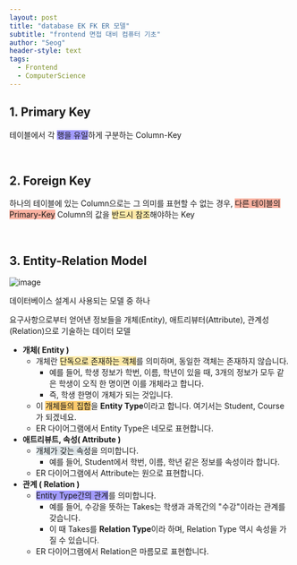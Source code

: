 ```yaml
---
layout: post
title: "database EK FK ER 모델"
subtitle: "frontend 면접 대비 컴퓨터 기초"
author: "Seog"
header-style: text
tags: 
  - Frontend
  - ComputerScience
---
```


## 1. Primary Key

테이블에서 각 <span style="background-color:#a29bfe;">행을 유일</span>하게 구분하는 Column-Key

<br/>

## 2. Foreign Key

하나의 테이블에 있는 Column으로는 그 의미를 표현할 수 없는 경우, <span style="background-color:#fab1a0;">다른 테이블의 Primary-Key</span> Column의 값을 <span style="background-color:#ffeaa7;">반드시 참조</span>해야하는 Key

<br/>

## 3. Entity-Relation Model

![image](https://user-images.githubusercontent.com/49581472/107920265-042e4300-6fb0-11eb-9a2d-36385eb82b96.png)

데이터베이스 설계시 사용되는 모델 중 하나

요구사항으로부터 얻어낸 정보들을 개체(Entity), 애트리뷰터(Attribute), 관계성(Relation)으로 기술하는 데이터 모델

- **개체( Entity )**
  - 개체란 <span style="background-color:#ffeaa7;">단독으로 존재하는 객체</span>를 의미하며, 동일한 객체는 존재하지 않습니다.
    - 예를 들어, 학생 정보가 학번, 이름, 학년이 있을 때, 3개의 정보가 모두 같은 학생이 오직 한 명이면 이를 개체라고 합니다.
    - 즉, 학생 한명이 개체가 되는 것입니다.
  - 이 <span style="background-color:#fdcb6e;">개체들의 집합</span>을 **Entity Type**이라고 합니다. 여기서는 Student, Course가 되겠네요.
  - ER 다이어그램에서 Entity Type은 네모로 표현합니다.
- **애트리뷰트, 속성( Attribute )**
  - <span style="background-color:#dfe6e9;">개체가 갖는 속성</span>을 의미합니다.
    - 예를 들어, Student에서 학번, 이름, 학년 같은 정보를 속성이라 합니다.
  - ER 다이어그램에서 Attribute는 원으로 표현합니다.
- **관계 ( Relation )**
  - <span style="background-color:#a29bfe;">Entity Type간의 관계</span>를 의미합니다.
    - 예를 들어, 수강을 뜻하는 Takes는 학생과 과목간의 "수강"이라는 관계를 갖습니다.
    - 이 때 Takes를 **Relation Type**이라 하며, Relation Type 역시 속성을 가질 수 있습니다.
  - ER 다이어그램에서 Relation은 마름모로 표현합니다.

